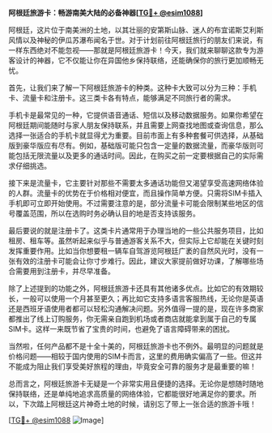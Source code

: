 **阿根廷旅游卡：畅游南美大陆的必备神器[[TG💪+ @esim1088](https://t.me/s/esim1088)]**

阿根廷，这片位于南美洲的土地，以其壮丽的安第斯山脉、迷人的布宜诺斯艾利斯风情以及神秘的伊瓜苏瀑布闻名于世。对于计划前往阿根廷旅行的朋友们来说，有一样东西绝对不能忽视——那就是阿根廷旅游卡！今天，我们就来聊聊这款专为游客设计的神器，它不仅能让你在异国他乡保持联络，还能确保你的旅行更加顺畅无忧。

首先，让我们来了解一下阿根廷旅游卡的种类。这种卡大致可以分为三种：手机卡、流量卡和注册卡。这三类卡各有特点，能够满足不同旅行者的需求。

手机卡是最常见的一种，它提供语音通话、短信以及移动数据服务。如果你希望在阿根廷期间能随时与家人朋友保持联系，并且需要上网查找地图或查询信息，那么选择一张适合的手机卡就显得尤为重要。目前市面上有多种套餐可供选择，从基础版到豪华版应有尽有。例如，基础版可能只包含一定量的数据流量，而豪华版则可能包括无限流量以及更多的通话时间。因此，在购买之前一定要根据自己的实际需求仔细挑选。

接下来是流量卡，它主要针对那些不需要太多通话功能但又渴望享受高速网络体验的人群。流量卡的优势在于价格相对便宜，而且操作简单方便。只需将SIM卡插入手机即可立即开始使用。不过需要注意的是，部分流量卡可能会限制某些地区的信号覆盖范围，所以在选购时务必确认目的地是否支持该服务。

最后要说的就是注册卡了。这类卡片通常用于办理当地的一些公共服务项目，比如租房、租车等。虽然听起来似乎与普通游客关系不大，但实际上它却能在关键时刻发挥重要作用。比如当你想要租一辆车自驾游览阿根廷广袤的自然风光时，没有一张有效的注册卡可能会让你寸步难行。因此，建议大家提前做好功课，了解哪些场合需要用到注册卡，并尽早准备。

除了上述提到的功能之外，阿根廷旅游卡还具有其他诸多优点。比如它的有效期较长，一般可以使用一个月甚至更久；再比如它支持多语言客服热线，无论你是英语还是西班牙语使用者都可以轻松沟通解决问题。另外值得一提的是，现在许多商家都推出了线上订购服务，你无需亲自跑到机场或者商店就能拿到属于自己的专属SIM卡。这样一来既节省了宝贵的时间，也避免了语言障碍带来的困扰。

当然啦，任何产品都不是十全十美的，阿根廷旅游卡也不例外。最明显的问题就是价格问题——相较于国内使用的SIM卡而言，这里的费用确实偏高了一些。但这并不能成为阻止我们享受美好旅程的理由，毕竟安全可靠的服务才是最重要的嘛！

总而言之，阿根廷旅游卡无疑是一个非常实用且便捷的选择。无论你是想随时随地保持联络，还是单纯地追求高质量的网络体验，它都能很好地满足你的要求。所以，下次踏上阿根廷这片神奇土地的时候，请别忘了带上一张合适的旅游卡哦！

[[TG💪+ @esim1088](https://t.me/s/esim1088) ![Image](https://i.postimg.cc/4NQfJmqS/Snipaste-2025-05-13-00-14-12.png)]